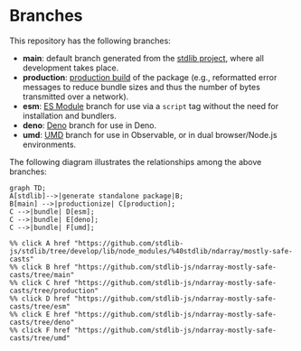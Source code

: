 <!--

@license Apache-2.0

Copyright (c) 2022 The Stdlib Authors.

Licensed under the Apache License, Version 2.0 (the "License");
you may not use this file except in compliance with the License.
You may obtain a copy of the License at

    http://www.apache.org/licenses/LICENSE-2.0

Unless required by applicable law or agreed to in writing, software
distributed under the License is distributed on an "AS IS" BASIS,
WITHOUT WARRANTIES OR CONDITIONS OF ANY KIND, either express or implied.
See the License for the specific language governing permissions and
limitations under the License.

-->

# Branches

This repository has the following branches:

-   **main**: default branch generated from the [stdlib project][stdlib-url], where all development takes place.
-   **production**: [production build][production-url] of the package (e.g., reformatted error messages to reduce bundle sizes and thus the number of bytes transmitted over a network).
-   **esm**: [ES Module][esm-url] branch for use via a `script` tag without the need for installation and bundlers.
-   **deno**: [Deno][deno-url] branch for use in Deno.
-   **umd**: [UMD][umd-url] branch for use in Observable, or in dual browser/Node.js environments.

The following diagram illustrates the relationships among the above branches:

```mermaid
graph TD;
A[stdlib]-->|generate standalone package|B;
B[main] -->|productionize| C[production];
C -->|bundle| D[esm];
C -->|bundle| E[deno];
C -->|bundle| F[umd];

%% click A href "https://github.com/stdlib-js/stdlib/tree/develop/lib/node_modules/%40stdlib/ndarray/mostly-safe-casts"
%% click B href "https://github.com/stdlib-js/ndarray-mostly-safe-casts/tree/main"
%% click C href "https://github.com/stdlib-js/ndarray-mostly-safe-casts/tree/production"
%% click D href "https://github.com/stdlib-js/ndarray-mostly-safe-casts/tree/esm"
%% click E href "https://github.com/stdlib-js/ndarray-mostly-safe-casts/tree/deno"
%% click F href "https://github.com/stdlib-js/ndarray-mostly-safe-casts/tree/umd"
```

[stdlib-url]: https://github.com/stdlib-js/stdlib/tree/develop/lib/node_modules/%40stdlib/ndarray/mostly-safe-casts
[production-url]: https://github.com/stdlib-js/ndarray-mostly-safe-casts/tree/production
[deno-url]: https://github.com/stdlib-js/ndarray-mostly-safe-casts/tree/deno
[umd-url]: https://github.com/stdlib-js/ndarray-mostly-safe-casts/tree/umd
[esm-url]: https://github.com/stdlib-js/ndarray-mostly-safe-casts/tree/esm